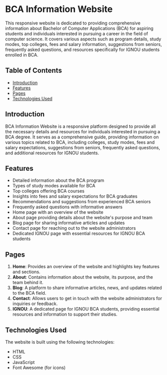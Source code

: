 # BCA Information Website

This responsive website is dedicated to providing comprehensive information about Bachelor of Computer Applications (BCA) for aspiring students and individuals interested in pursuing a career in the field of computer science. It covers various aspects such as program details, study modes, top colleges, fees and salary information, suggestions from seniors, frequently asked questions, and resources specifically for IGNOU students enrolled in BCA.

## Table of Contents

- [Introduction](#introduction)
- [Features](#features)
- [Pages](#pages)
- [Technologies Used](#technologies-used)

## Introduction

BCA Information Website is a responsive platform designed to provide all the necessary details and resources for individuals interested in pursuing a BCA degree. It serves as a comprehensive guide, providing information on various topics related to BCA, including colleges, study modes, fees and salary expectations, suggestions from seniors, frequently asked questions, and additional resources for IGNOU students.

## Features

- Detailed information about the BCA program
- Types of study modes available for BCA
- Top colleges offering BCA courses
- Insights into fees and salary expectations for BCA graduates
- Recommendations and suggestions from experienced BCA seniors
- Frequently asked questions with informative answers
- Home page with an overview of the website
- About page providing details about the website's purpose and team
- Blog page for sharing informative articles and updates
- Contact page for reaching out to the website administrators
- Dedicated IGNOU page with essential resources for IGNOU BCA students

## Pages

1. **Home**: Provides an overview of the website and highlights key features and sections.
2. **About**: Contains information about the website, its purpose, and the team behind it.
3. **Blog**: A platform to share informative articles, news, and updates related to the BCA field.
4. **Contact**: Allows users to get in touch with the website administrators for inquiries or feedback.
5. **IGNOU**: A dedicated page for IGNOU BCA students, providing essential resources and information to support their studies.

## Technologies Used

The website is built using the following technologies:

- HTML
- CSS
- JavaScript
- Font Awesome (for icons)


